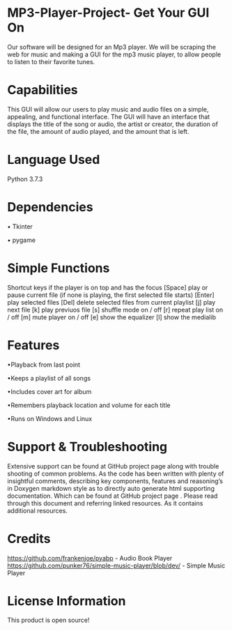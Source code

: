 # MP3-Player-Project- Get Your GUI On 
Our software will be designed for an Mp3 player. We will be scraping the web for music and making a GUI for the mp3 music player, to allow people to listen to their favorite tunes. 

# Capabilities 
This GUI will allow our users to play music and audio files on a simple, appealing, and functional interface. The GUI will have an interface that displays the title of the song or audio, the artist or creator, the duration of the file, the amount of audio played, and the amount that is left.  

# Language Used
Python 3.7.3

# Dependencies
• Tkinter

• pygame

# Simple Functions 
Shortcut keys if the player is on top and has the focus
[Space] play or pause current file (if none is playing, the first selected file starts)
[Enter] play selected files
[Del] delete selected files from current playlist
[j] play next file
[k] play previuos file
[s] shuffle mode on / off
[r] repeat play list on / off
[m] mute player on / off
[e] show the equalizer
[l] show the medialib

# Features 
•Playback from last point

•Keeps a playlist of all songs

•Includes cover art for album 

•Remembers playback location and volume for each title

•Runs on Windows and Linux

# Support & Troubleshooting
Extensive support can be found at GitHub project page along with trouble shooting of common problems. As the code has been written with plenty of insightful comments, describing key components, features and reasoning’s in Doxygen markdown style as to directly auto generate html supporting documentation. Which can be found at GitHub project page . Please read through this document and referring linked resources. As it contains additional resources.

# Credits
https://github.com/frankenjoe/pyabp - Audio Book Player 
https://github.com/punker76/simple-music-player/blob/dev/ - Simple Music Player 

# License Information
This product is open source! 
